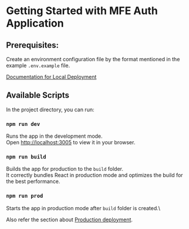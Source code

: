 # Getting Started with MFE Auth Application

## Prerequisites:
Create an environment configuration file by the format mentioned in the example `.env.example` file.

[Documentation for Local Deployment](https://wiki.msystechnologies.com/doc/mfe-documentation-Ng5uksSbT2/edit#h-local-deployment)

## Available Scripts

In the project directory, you can run:

### `npm run dev`

Runs the app in the development mode.\
Open [http://localhost:3005](http://localhost:3005) to view it in your browser.

### `npm run build`

Builds the app for production to the `build` folder.\
It correctly bundles React in production mode and optimizes the build for the best performance.

### `npm run prod`

Starts the app in production mode after `build` folder is created.\

Also refer the section about [Production deployment](https://wiki.msystechnologies.com/doc/mfe-documentation-Ng5uksSbT2#h-local-deployment).